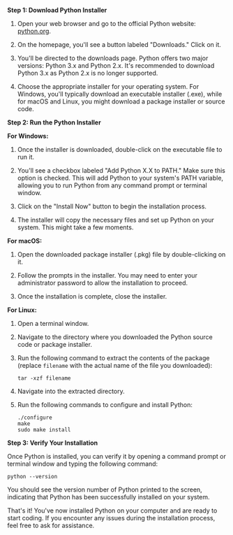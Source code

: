 **Step 1: Download Python Installer**

1. Open your web browser and go to the official Python website: [python.org](https://www.python.org/).

2. On the homepage, you'll see a button labeled "Downloads." Click on it.

3. You'll be directed to the downloads page. Python offers two major versions: Python 3.x and Python 2.x. It's recommended to download Python 3.x as Python 2.x is no longer supported. 

4. Choose the appropriate installer for your operating system. For Windows, you'll typically download an executable installer (.exe), while for macOS and Linux, you might download a package installer or source code. 

**Step 2: Run the Python Installer**

**For Windows:**

1. Once the installer is downloaded, double-click on the executable file to run it.

2. You'll see a checkbox labeled "Add Python X.X to PATH." Make sure this option is checked. This will add Python to your system's PATH variable, allowing you to run Python from any command prompt or terminal window.

3. Click on the "Install Now" button to begin the installation process.

4. The installer will copy the necessary files and set up Python on your system. This might take a few moments.

**For macOS:**

1. Open the downloaded package installer (.pkg) file by double-clicking on it.

2. Follow the prompts in the installer. You may need to enter your administrator password to allow the installation to proceed.

3. Once the installation is complete, close the installer.

**For Linux:**

1. Open a terminal window.

2. Navigate to the directory where you downloaded the Python source code or package installer.

3. Run the following command to extract the contents of the package (replace `filename` with the actual name of the file you downloaded):

   ```
   tar -xzf filename
   ```

4. Navigate into the extracted directory.

5. Run the following commands to configure and install Python:

   ```
   ./configure
   make
   sudo make install
   ```

**Step 3: Verify Your Installation**

Once Python is installed, you can verify it by opening a command prompt or terminal window and typing the following command:

```
python --version
```

You should see the version number of Python printed to the screen, indicating that Python has been successfully installed on your system.

That's it! You've now installed Python on your computer and are ready to start coding. If you encounter any issues during the installation process, feel free to ask for assistance.